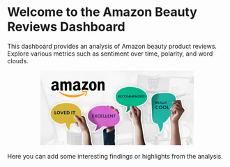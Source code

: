 # Welcome to the Amazon Beauty Reviews Dashboard

This dashboard provides an analysis of Amazon beauty product reviews. Explore various metrics such as sentiment over time, polarity, and word clouds.

<div style="text-align: center;">
  <img src="www/interesting_finding.png" alt="Interesting Finding" style="max-width: 70%; height: auto;">
</div>

Here you can add some interesting findings or highlights from the analysis.
